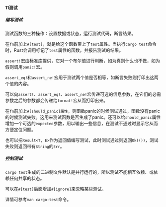 #### 11测试

##### 编写测试

测试函数的三种操作：设置数据或状态，运行测试代码，断言结果。

在`fn`前加上`#[test]`，就是给这个函数带上了`test`属性。当执行`cargo test`命令时，Rust会调用标记了`test`属性的函数，并报告测试的结果。

`assert!`宏由标准库提供，它对一个布尔值进行判断，如为真则什么也不做，如为假则调用`panic!`宏。

`assert_eq!`和`assert_ne!`宏用于测试两个值是否相等，如断言失败则打印出这两个值的内容。

可以向`assert!`、`assert_eq!`、`assert_ne!`宏传递可选的信息参数，在它们的必需参数之后的参数都会传递给`format!`宏从而打印出来。

在`fn`前加上`#[should_panic]属性`，则函数panic的时候测试通过，函数没有panic的时候测试失败。这用来测试函数是否生成了panic。还可以给`should_panic`属性增加一个可选的`expected`参数，用以输出一些信息，在测试不通过时显示它从而方便定位问题。

也可以把`Result<T, E>`作为返回值编写测试，此时测试通过则返回`Ok(())`，测试失败则返回带有`String`的`Err`。

##### 控制测试

`cargo test`生成的二进制文件默认是并行运行的，所以测试不能相互依赖、或依赖任何共享的状态。

可以在`#[test]`后面增加`#[ignore]`来忽略某些测试。

详情可参考`man cargo-test`命令。